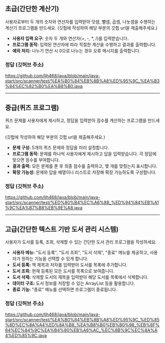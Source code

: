## 초급(간단한 계산기)

사용자로부터 두 개의 숫자와 연산자를 입력받아 덧셈, 뺄셈, 곱셈, 나눗셈을 수행하는 계산기 프로그램을 만드세요. (깃헙에 작성하여 해당 부분의 깃헙 url을 제출해주세요.)

- **사용자 입력 요구:** 숫자 두 개와 연산자(+, -, *, /)를 입력받습니다.
- **프로그램 동작:** 입력된 연산자에 따라 적절한 계산을 수행하고 결과를 출력합니다.
- **예외 처리:** 나누기 연산 시 0으로 나누는 경우 오류 메시지를 출력합니다.

### 정답 (깃허브 주소)
https://github.com/ljh468/java/blob/main/java-start/src/scanner/test/%EA%B0%84%EB%8B%A8%ED%95%9C_%EA%B3%84%EC%82%B0%EA%B8%B0.java


---

## 중급(퀴즈 프로그램)

퀴즈 문제를 사용자에게 제시하고, 정답을 입력받아 점수를 계산하는 프로그램을 만드세요.

(깃헙에 작성하여 해당 부분의 깃헙 url을 제출해주세요.)

- **문제 구성:** 5개의 퀴즈 문제와 정답을 미리 설정합니다.
- **프로그램 동작:** 문제를 하나씩 사용자에게 제시하고 답을 입력받습니다. 각 정답에 맞으면 점수를 부여합니다.
- **결과 출력:** 모든 문제를 푼 후 최종 점수를 출력하고, 몇 개를 맞췄는지 표시합니다.
- **확장 가능성:** 문제와 답을 배열이나 리스트로 저장해 확장 가능하도록 구성합니다.

### 정답 (깃허브 주소)
https://github.com/ljh468/java/blob/main/java-start/src/scanner/test/%ED%80%B4%EC%A6%88_%ED%94%84%EB%A1%9C%EA%B7%B8%EB%9E%A8.java

---

## 고급(간단한 텍스트 기반 도서 관리 시스템)

사용자가 도서를 등록, 조회, 삭제할 수 있는 간단한 도서 관리 프로그램을 작성하세요.

- **사용자 메뉴:** "도서 등록", "도서 조회", "도서 삭제", "종료" 메뉴를 제공하고, 사용자가 원하는 기능을 선택할 수 있게 합니다.
- **도서 등록:** 책 제목과 저자를 입력받아 도서를 목록에 추가합니다.
- **도서 조회:** 현재 등록된 모든 도서를 목록으로 보여줍니다.
- **도서 삭제:** 삭제할 도서의 제목을 입력받아 해당 도서를 목록에서 삭제합니다.
- **데이터 구조:** 도서 정보를 저장할 수 있는 ArrayList 등을 활용합니다.
- **종료 기능:** "종료" 메뉴를 선택하면 프로그램이 종료됩니다.

### 정답 (깃허브 주소)
https://github.com/ljh468/java/blob/main/java-start/src/scanner/test/%EA%B0%84%EB%8B%A8%ED%95%9C_%ED%85%8D%EC%8A%A4%ED%8A%B8_%EA%B8%B0%EB%B0%98_%EB%8F%84%EC%84%9C%EA%B4%80%EB%A6%AC_%EC%8B%9C%EC%8A%A4%ED%85%9C.java